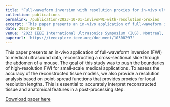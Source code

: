 ```yaml
---
title: "Full-waveform inversion with resolution proxies for in-vivo ultrasound computed tomography"
collection: publications
permalink: /publication/2023-10-01-invivoFWI-with-resolution-proxies
excerpt: 'This paper presents an in-vivo application of full-waveform inversion (FWI) to medical ultrasound data, reconstructing a cross-sectional slice through the abdomen of a mouse. The goal of this study was to push the boundaries of high-resolution FWI for small-scale medical applications. To assess the accuracy of the reconstructed tissue models, we also provide a resolution analysis based on point-spread functions that provides proxies for local resolution lengths. This is essential to accurately interpret reconstructed tissue and anatomical features in a post-processing step. '
date: 2023-10-01
venue: '2023 IEEE International Ultrasonics Symposium (IUS), Montreal, Quebec, Canada'
paperurl: 'https://ieeexplore.ieee.org/document/10308297'
---
```


This paper presents an in-vivo application of full-waveform inversion (FWI) to medical ultrasound data, reconstructing a cross-sectional slice through the abdomen of a mouse. The goal of this study was to push the boundaries of high-resolution FWI for small-scale medical applications. To assess the accuracy of the reconstructed tissue models, we also provide a resolution analysis based on point-spread functions that provides proxies for local resolution lengths. This is essential to accurately interpret reconstructed tissue and anatomical features in a post-processing step. 

[Download paper here](https://ieeexplore.ieee.org/document/10308297)

